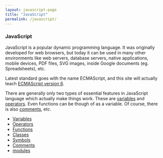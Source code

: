 ```yaml
---
layout: javascript-page
title: "JavaScript"
permalink: /javascript/
---
```


### JavaScript

JavaScript is a popular dynamic programming language. It was originally 
developed for web browsers, but today it can be used in many other environments 
like web servers, database servers, native applications, mobile devices, PDF 
files, SVG images, inside Google documents (eg. Spreadsheets), etc.

Latest standard goes with the name ECMAScript, and this site will 
actually teach [ECMAScript version 6](http://es6-features.org/).

There are generally only two types of essential features in JavaScript language 
which actually make things work. These are [variables](./variables) and 
[operators](./operators). Even functions can be though of as a variable. Of 
course, there is also [comments](./comments), etc.

* [Variables](./variables)
* [Operators](./operators)
* [Functions](./functions)
* [Classes](./classes)
* [Symbols](./symbols)
* [Comments](./comments)
* [modules](./modules)